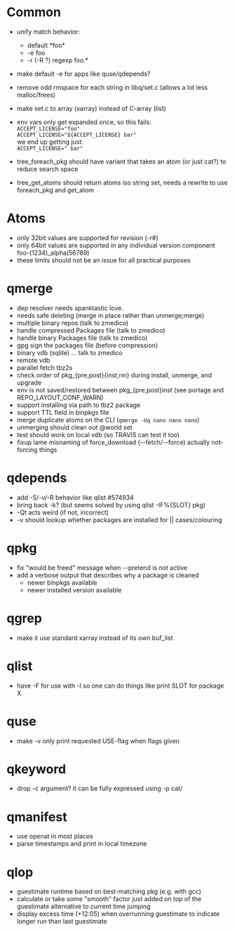 # Common

- unify match behavior:
	- default \*foo\*
	- -e foo
	- -r (-R ?) regexp foo.\*
- make default -e for apps like quse/qdepends?

- remove odd rmspace for each string in libq/set.c (allows a lot less
  malloc/frees)

- make set.c to array (xarray) instead of C-array (list)

- env vars only get expanded once, so this fails:<br>
  `ACCEPT_LICENSE="foo"`<br>
  `ACCEPT_LICENSE="${ACCEPT_LICENSE} bar"`<br>
  we end up getting just:<br>
  `ACCEPT_LICENSE=" bar"`

- tree\_foreach\_pkg should have variant that takes an atom (or just
  cat?) to reduce search space

- tree\_get\_atoms should return atoms iso string set, needs a rewrite
  to use foreach\_pkg and get\_atom

# Atoms

- only 32bit values are supported for revision (-r#)
- only 64bit values are supported in any individual version component
  foo-(1234)\_alpha(56789)
- these limits should not be an issue for all practical purposes

# qmerge

- dep resolver needs spanktastic love.
- needs safe deleting (merge in place rather than unmerge;merge)
- multiple binary repos (talk to zmedico)
- handle compressed Packages file (talk to zmedico)
- handle binary Packages file (talk to zmedico)
- gpg sign the packages file (before compression)
- binary vdb (sqlite) ... talk to zmedico
- remote vdb
- parallel fetch tbz2s
- check order of pkg\_{pre,post}{inst,rm} during install, unmerge, and upgrade
- env is not saved/restored between pkg\_{pre,post}inst (see portage and REPO\_LAYOUT\_CONF\_WARN)
- support installing via path to tbz2 package
- support TTL field in binpkgs file
- merge duplicate atoms on the CLI (`qmerge -Uq nano nano nano`)
- unmerging should clean out @world set
- test should work on local vdb (so TRAVIS can test it too)
- fixup lame misnaming of force\_download (--fetch/--force) actually
  not-forcing things

# qdepends

- add -S/-v/-R behavior like qlist #574934
- bring back -k?  (but seems solved by using qlist -IF%{SLOT} pkg)
- -Qt acts weird (if not, incorrect)
- -v should lookup whether packages are installed for || cases/colouring

# qpkg

- fix "would be freed" message when --pretend is *not* active
- add a verbose output that describes why a package is cleaned
	- newer binpkgs available
	- newer installed version available

# qgrep

- make it use standard xarray instead of its own buf\_list

# qlist
- have -F for use with -I so one can do things like print SLOT for
  package X

# quse
- make -v only print requested USE-flag when flags given

# qkeyword
- drop -c argument? it can be fully expressed using -p cat/

# qmanifest
- use openat in most places
- parse timestamps and print in local timezone

# qlop
- guestimate runtime based on best-matching pkg (e.g. with gcc)
- calculate or take some "smooth" factor just added on top of the
  guestimate alternative to current time jumping
- display excess time (+12:05) when overrunning guestimate to indicate
  longer run than last guestimate
